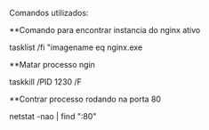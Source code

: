 Comandos utilizados: 

**Comando para encontrar instancia do nginx ativo

tasklist /fi "imagename eq nginx.exe

**Matar processo ngin

taskkill /PID 1230 /F

**Contrar processo rodando na porta 80

netstat -nao | find ":80"
